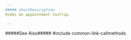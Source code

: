 ```yaml
---
##### shortDescription
Hides an appointment tooltip.

---
```

#####See Also#####
#include common-link-callmethods